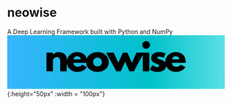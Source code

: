 # neowise

A Deep Learning Framework built with Python and NumPy
![logo](/neowise.png){:height="50px" :width = "100px"}

